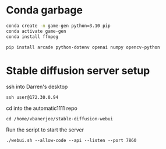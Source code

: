 

# Conda garbage

```bash
conda create -n game-gen python=3.10 pip
conda activate game-gen
conda install ffmpeg

pip install arcade python-dotenv openai numpy opencv-python
```

# Stable diffusion server setup
ssh into Darren's desktop

```
ssh user@172.30.0.94
```

cd into the automatic1111 repo

```
cd /home/vbanerjee/stable-diffusion-webui
```

Run the script to start the server

```
./webui.sh --allow-code --api --listen --port 7860
```